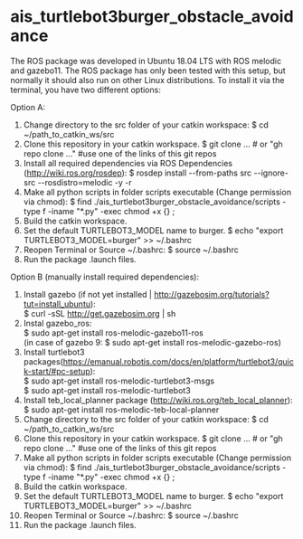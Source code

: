 # ais_turtlebot3burger_obstacle_avoidance

The ROS package was developed in Ubuntu 18.04 LTS with ROS melodic and gazebo11. The ROS package has only been tested with this setup, but normally it should also run on other Linux distributions. To install it via the terminal, you have two different options:

Option A: 

1. Change directory to the src folder of your catkin workspace:
    $ cd ~/path_to_catkin_ws/src
2. Clone this repository in your catkin workspace.
    $ git clone ... # or "gh repo clone ..." #use one of the links of this git repos 
3. Install all required dependencies via ROS Dependencies (http://wiki.ros.org/rosdep):
    $ rosdep install --from-paths src --ignore-src --rosdistro=melodic -y -r
4. Make all python scripts in folder scripts executable (Change permission via chmod):
    $ find ./ais_turtlebot3burger_obstacle_avoidance/scripts -type f -iname "*.py" -exec chmod +x {} \;  
5. Build the catkin workspace.
6. Set the default TURTLEBOT3_MODEL name to burger.
    $ echo "export TURTLEBOT3_MODEL=burger" >> ~/.bashrc
7. Reopen Terminal or Source ~/.bashrc:
    $ source ~/.bashrc
8. Run the package .launch files.   


Option B (manually install required dependencies): 
1. Install gazebo (if not yet installed | http://gazebosim.org/tutorials?tut=install_ubuntu): <br>
    $ curl -sSL http://get.gazebosim.org | sh
2. Instal gazebo_ros: <br>
    $ sudo apt-get install ros-melodic-gazebo11-ros <br>
    (in case of gazebo 9: $ sudo apt-get install ros-melodic-gazebo-ros)
3. Install turtlebot3 packages(https://emanual.robotis.com/docs/en/platform/turtlebot3/quick-start/#pc-setup): <br>
    $ sudo apt-get install ros-melodic-turtlebot3-msgs <br>
    $ sudo apt-get install ros-melodic-turtlebot3
4. Install teb_local_planner package (http://wiki.ros.org/teb_local_planner): <br>
    $ sudo apt-get install ros-melodic-teb-local-planner
5. Change directory to the src folder of your catkin workspace:
    $ cd ~/path_to_catkin_ws/src
6. Clone this repository in your catkin workspace.
    $ git clone ... # or "gh repo clone ..." #use one of the links of this git repos 
7. Make all python scripts in folder scripts executable (Change permission via chmod):
    $ find ./ais_turtlebot3burger_obstacle_avoidance/scripts -type f -iname "*.py" -exec chmod +x {} \;  
8. Build the catkin workspace.
9. Set the default TURTLEBOT3_MODEL name to burger.
    $ echo "export TURTLEBOT3_MODEL=burger" >> ~/.bashrc
10. Reopen Terminal or Source ~/.bashrc:
    $ source ~/.bashrc
11. Run the package .launch files.
